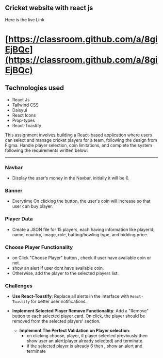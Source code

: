 ## Cricket website with react js

Here is the live Link

# [https://classroom.github.com/a/8giEjBQc](https://classroom.github.com/a/8giEjBQc)

## Technologies used

- React Js
- Tailwind CSS
- Daisyui
- React Icons
- Prop-types
- React-Toastify

This assignment involves building a React-based application where users can select and manage cricket players for a team, following the design from Figma. Handle player selection, coin limitations, and complete the system following the requirements written below:

---

### Navbar

- Display the user's money in the Navbar, initially it will be 0.

### Banner

- Everytime On clicking the button, the user's coin will increase so that user can buy player.

### Player Data

- Create a JSON file for 15 players, each having information like playerId, name, country, image, role, batting/bowling type, and bidding price.

### Choose Player Functionality

- on Click "Choose Player" button , check if user have available coin or not.
- show an alert if user dont have available coin.
- Otherwise, add the player to the selected players list.

### Challenges

- **Use React-Toastify**:
  Replace all alerts in the interface with `React-Toastify` for better user notifications.

- **Implement Selected Player Remove Functionality**:
  Add a "Remove" button to each selected player card. On click, the player should be removed from the selected players' section.

  - **Implement The Perfect Validation on Player selection**:
    - on clicking choose, player, if player selected previously then show user an alert(player already selected) and terminate.
    - if the selected player is already 6 then , show an alert and terminate
